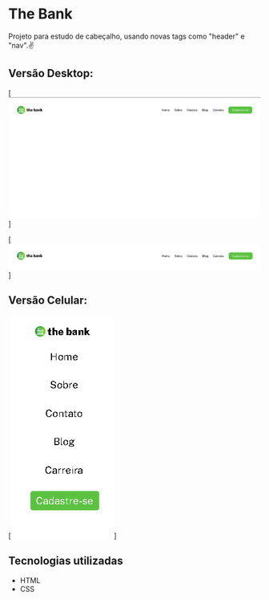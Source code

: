 # The Bank 
Projeto para estudo de cabeçalho, usando novas tags como "header" e "nav".✌

## Versão Desktop:

[<img src="./images/image-desktop.png">]

[<img src="./images/image-desktop-zoom.png">]

## Versão Celular:

[<img src="./images/iamge-mobile.png">]

## Tecnologias utilizadas
- HTML
- CSS
